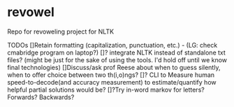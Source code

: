 # revowel

Repo for revoweling project for NLTK

TODOs
  []Retain formatting (capitalization, punctuation, etc.) - (LG: check cmabridge program on laptop?)
  []? integrate NLTK instead of standalone txt files? (might be just for the sake of using the tools. I'd hold off until we know final technologies)
  []Discuss/ask prof Reese about when to guess silently, when to offer choice between two th(i,o)ngs?
  []? CLI to Measure human speed-to-decode(and accuracy measurement) to estimate/quantify how helpful partial solutions would be?
  []?Try in-word markov for letters? Forwards? Backwards?
